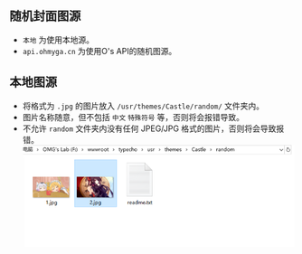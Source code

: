 ## 随机封面图源
- `本地` 为使用本地源。
- `api.ohmyga.cn` 为使用O's API的随机图源。

## 本地图源
- 将格式为 `.jpg` 的图片放入 `/usr/themes/Castle/random/` 文件夹内。
- 图片名称随意，但不包括 `中文` `特殊符号` 等，否则将会报错导致。
- 不允许 `random` 文件夹内没有任何 JPEG/JPG 格式的图片，否则将会导致报错。
![](_media/randCover.png)